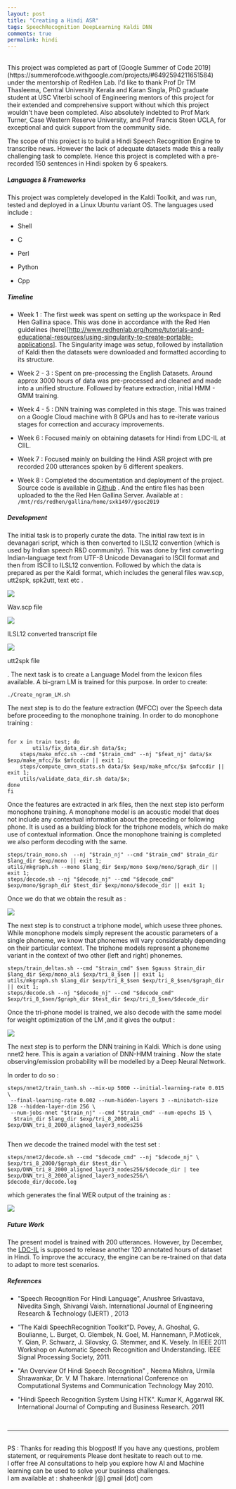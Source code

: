 ```yaml
---
layout: post
title: "Creating a Hindi ASR"
tags: SpeechRecognition DeepLearning Kaldi DNN
comments: true
permalink: hindi
---
```

<br>
This project was completed as part of [Google Summer of Code 2019](https://summerofcode.withgoogle.com/projects/#6492594211651584) under the mentorship of RedHen Lab. I'd like to thank Prof Dr TM
Thasleema, Central University Kerala and Karan Singla, PhD graduate student at USC Viterbi school of Engineering mentors of this project for their extended and comprehensive support without which this project wouldn't have been completed. Also absolutely indebted to Prof Mark Turner, Case Western Reserve University, and Prof Francis Steen UCLA, for exceptional and quick support from the community side.

The scope of this project is to build a Hindi Speech Recognition Engine to transcribe news. However the lack of adequate datasets made this a really challenging task to complete. Hence this project is completed with a pre-recorded 150 sentences in Hindi spoken by 6 speakers. 


##### Languages & Frameworks

This project was completely developed in the Kaldi Toolkit, and was run, tested and deployed in a Linux Ubuntu variant OS. The languages used include : 

* Shell

* C 

* Perl

* Python

* Cpp


##### Timeline

* Week 1 : The first week was spent on setting up the workspace in Red Hen Gallina space. This was done in accordance with the Red Hen guidelines (here)[http://www.redhenlab.org/home/tutorials-and-educational-resources/using-singularity-to-create-portable-applications]. The Singularity image was setup, followed by installation of Kaldi then the datasets were downloaded and formatted according to its structure. 

* Week 2 - 3 : Spent on pre-processing the English Datasets. Around approx 3000 hours of data was pre-processed and cleaned and made into a unified structure. Followed by feature extraction, initial HMM - GMM training. 

* Week 4 - 5 : DNN training was completed in this stage. This was trained on a Google Cloud machine with 8 GPUs and has to re-iterate various stages for correction and accuracy improvements. 

* Week 6 : Focused mainly on obtaining datasets for Hindi from LDC-IL at CIIL. 

* Week 7 : Focused mainly on building the Hindi ASR project with pre recorded 200 utterances spoken by 6 different speakers. 

* Week 8 : Completed the documentation and deployment of the project. Source code is available in [Github](https://github.com/shaheenkdr/gsoc2019/) . And the entire files has been uploaded to the the Red Hen Gallina Server. Available at :
`/mnt/rds/redhen/gallina/home/sxk1497/gsoc2019`

##### Development

The initial task is to properly curate the data. The initial raw text is in devanagari script, which is then converted to ILSL12 convention (which is used by Indian speech R&D community). This was done by first converting Indian-language text from UTF-8 Unicode Devanagari to ISCII format and then from ISCII to ILSL12 convention. Followed by which the data is prepared as per the Kaldi format, which includes the general files wav.scp, utt2spk, spk2utt, text etc . 

<img src="https://raw.githubusercontent.com/shaheenkdr/GSoC2019/master/hindi/hindi.png">

Wav.scp file

<img src="https://raw.githubusercontent.com/shaheenkdr/GSoC2019/master/hindi/trans.png">

ILSL12 converted transcript file

<img src="https://raw.githubusercontent.com/shaheenkdr/GSoC2019/master/hindi/utt2spk.png">

utt2spk file

. The next task is to create a Language Model from the lexicon files available. A bi-gram LM is trained for this purpose. In order to create:  

```
./Create_ngram_LM.sh 
```

The next step is to do the feature extraction (MFCC) over the Speech data before proceeding to the monophone training. In order to do monophone training : 

```

for x in train test; do 
        utils/fix_data_dir.sh data/$x;
	steps/make_mfcc.sh --cmd "$train_cmd" --nj "$feat_nj" data/$x $exp/make_mfcc/$x $mfccdir || exit 1;
 	steps/compute_cmvn_stats.sh data/$x $exp/make_mfcc/$x $mfccdir || exit 1;
	utils/validate_data_dir.sh data/$x;
done
fi

```
Once the features are extracted in ark files, then the next step isto perform monophone training. A monophone model is an acoustic model that does not include any contextual information about the preceding or following phone. It is used as a building block for the triphone models, which do make use of contextual information. Once the monophone training is completed we also perform decoding with the same. 

```
steps/train_mono.sh  --nj "$train_nj" --cmd "$train_cmd" $train_dir $lang_dir $exp/mono || exit 1; 
utils/mkgraph.sh --mono $lang_dir $exp/mono $exp/mono/$graph_dir || exit 1;
steps/decode.sh --nj "$decode_nj" --cmd "$decode_cmd" $exp/mono/$graph_dir $test_dir $exp/mono/$decode_dir || exit 1;

```

Once we do that we obtain the result as : 

<img src="https://raw.githubusercontent.com/shaheenkdr/GSoC2019/master/hindi/mono_decode.png">

The next step is to construct a triphone model, which usese three phones. While monophone models simply represent the acoustic parameters of a single phoneme, we know that phonemes will vary considerably depending on their particular context. The triphone models represent a phoneme variant in the context of two other (left and right) phonemes.

```
steps/train_deltas.sh --cmd "$train_cmd" $sen $gauss $train_dir $lang_dir $exp/mono_ali $exp/tri_8_$sen || exit 1; 
utils/mkgraph.sh $lang_dir $exp/tri_8_$sen $exp/tri_8_$sen/$graph_dir || exit 1;
steps/decode.sh --nj "$decode_nj" --cmd "$decode_cmd"  $exp/tri_8_$sen/$graph_dir $test_dir $exp/tri_8_$sen/$decode_dir 

```

Once the tri-phone model is trained, we also decode with the same model for weight optimization of the LM ,and it gives the output : 

<img src="https://raw.githubusercontent.com/shaheenkdr/GSoC2019/master/hindi/tri_decode.png">

The next step is to perform the DNN training in Kaldi. Which is done using nnet2 here. This is again a variation of DNN-HMM training . Now the state observing/emission probability will be modelled by a Deep Neural Network.

In order to do so : 

```
steps/nnet2/train_tanh.sh --mix-up 5000 --initial-learning-rate 0.015 \
 --final-learning-rate 0.002 --num-hidden-layers 3 --minibatch-size 128 --hidden-layer-dim 256 \
 --num-jobs-nnet "$train_nj" --cmd "$train_cmd" --num-epochs 15 \
  $train_dir $lang_dir $exp/tri_8_2000_ali $exp/DNN_tri_8_2000_aligned_layer3_nodes256
  
  ```
  
  Then we decode the trained model with the test set : 
  
  ```
  steps/nnet2/decode.sh --cmd "$decode_cmd" --nj "$decode_nj" \
 $exp/tri_8_2000/$graph_dir $test_dir \
  $exp/DNN_tri_8_2000_aligned_layer3_nodes256/$decode_dir | tee $exp/DNN_tri_8_2000_aligned_layer3_nodes256/\
  $decode_dir/decode.log
  
  ```

which generates the final WER output of the training as : 

<img src="https://raw.githubusercontent.com/shaheenkdr/GSoC2019/master/hindi/dnn_decode.png">

##### Future Work

The present model is trained with 200 utterances. However, by December, the [LDC-IL](https://data.ldcil.org/) is supposed to release another 120 annotated hours of dataset in Hindi. To improve the accuracy, the engine can be re-trained on that data to adapt to more test scenarios. 


##### References 

* "Speech Recognition For Hindi Language", Anushree Srivastava, Nivedita Singh, Shivangi Vaish. International Journal of Engineering Research & Technology (IJERT) , 2013

*  ”The Kaldi SpeechRecognition Toolkit”D. Povey, A. Ghoshal, G. Boulianne, L. Burget, O. Glembek, N. Goel, M. Hannemann, P.Motlicek, Y. Qian, P. Schwarz, J. Silovsky, G. Stemmer, and K. Vesely. In IEEE 2011 Workshop on Automatic Speech Recognition and Understanding. IEEE Signal Processing Society, 2011.

* "An Overview Of Hindi Speech Recognition" , Neema Mishra, Urmila Shrawankar, Dr. V. M Thakare. International Conference on Computational Systems and Communication Technology May 2010.

* "Hindi Speech Recognition System Using HTK".  Kumar K, Aggarwal RK. International Journal of Computing and Business Research. 2011


<br>
<hr>
<br>
<div class="reachout"> 
PS : Thanks for reading this blogpost! If you have any questions, problem statement, or requirements
Please dont hesitate to reach out to me. <br>I offer free AI consultations to help you explore how AI and
Machine learning can be used to solve your business challenges. <br>
I am available at : shaheenkdr [@] gmail [dot] com
</div>
